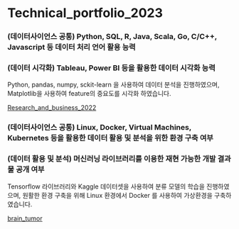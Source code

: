 # Technical_portfolio_2023
### (데이터사이언스 공통) Python, SQL, R, Java, Scala, Go, C/C++, Javascript 등 데이터 처리 언어 활용 능력
### (데이터 시각화) Tableau, Power BI 등을 활용한 데이터 시각화 능력
Python, pandas, numpy, sckit-learn 을 사용하여 데이터 분석을 진행하였으며, Matplotlib을 사용하여 feature의 중요도를 시각화 하였습니다.

[Research_and_business_2022](https://github.com/YHYeooooong/Research_and_business_2022)


### (데이터사이언스 공통) Linux, Docker, Virtual Machines, Kubernetes 등을 활용한 데이터 활용 및 분석을 위한 환경 구축 여부
### (데이터 활용 및 분석) 머신러닝 라이브러리를 이용한 재현 가능한 개발 결과물 공개 여부
Tensorflow 라이브러리와 Kaggle 데이터셋을 사용하여 분류 모델의 학습을 진행하였으며, 원활한 환경 구축을 위해 Linux 환경에서 Docker 를 사용하여 가상환경을 구축하였습니다.

[brain_tumor](https://github.com/YHYeooooong/brain_tumor_cls)

